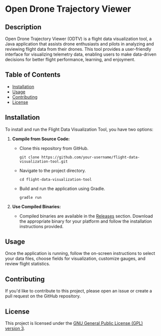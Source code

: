 # Open Drone Trajectory Viewer

## Description

Open Drone Trajectory Viewer (ODTV) is a flight data visualization tool, a Java application that assists drone enthusiasts and pilots in analyzing and reviewing flight data from their drones. This tool provides a user-friendly interface for visualizing telemetry data, enabling users to make data-driven decisions for better flight performance, learning, and enjoyment.

## Table of Contents

- [Installation](#installation)
- [Usage](#usage)
- [Contributing](#contributing)
- [License](#license)

## Installation

To install and run the Flight Data Visualization Tool, you have two options:

1. **Compile from Source Code:**

   - Clone this repository from GitHub.

     ```shell
     git clone https://github.com/your-username/flight-data-visualization-tool.git
     ```

   - Navigate to the project directory.

     ```shell
     cd flight-data-visualization-tool
     ```

   - Build and run the application using Gradle.

     ```shell
     gradle run
     ```

2. **Use Compiled Binaries:**

   - Compiled binaries are available in the [Releases](https://github.com/your-username/flight-data-visualization-tool/releases) section. Download the appropriate binary for your platform and follow the installation instructions provided.

## Usage

Once the application is running, follow the on-screen instructions to select your data files, choose fields for visualization, customize gauges, and review flight statistics.

## Contributing

If you'd like to contribute to this project, please open an issue or create a pull request on the GitHub repository.

## License

This project is licensed under the [GNU General Public License (GPL) version 3](LICENSE.md).
